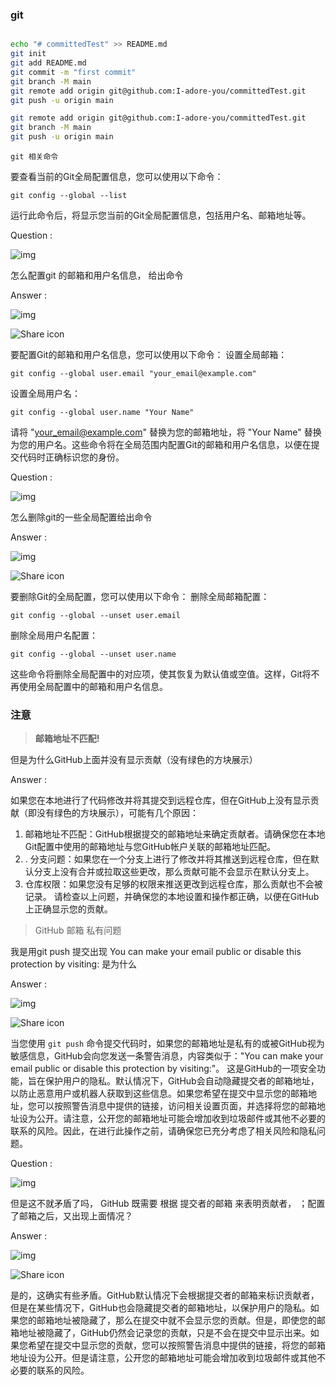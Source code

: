 

### git



```sh

echo "# committedTest" >> README.md
git init
git add README.md
git commit -m "first commit"
git branch -M main
git remote add origin git@github.com:I-adore-you/committedTest.git
git push -u origin main
```









```sh
git remote add origin git@github.com:I-adore-you/committedTest.git
git branch -M main
git push -u origin main
```







`git 相关命令`







要查看当前的Git全局配置信息，您可以使用以下命令：

```
git config --global --list
```

运行此命令后，将显示您当前的Git全局配置信息，包括用户名、邮箱地址等。

Question :

![img](http://ideapp/assets/icons/edit-icon.png)

怎么配置git 的邮箱和用户名信息， 给出命令

Answer :

![img](http://ideapp/assets/icons/refresh.png)



![Share icon](http://ideapp/assets/images/sharing-icons/share.png)

要配置Git的邮箱和用户名信息，您可以使用以下命令：  设置全局邮箱：

```
git config --global user.email "your_email@example.com"
```

设置全局用户名：

```
git config --global user.name "Your Name"
```

请将 "your_email@example.com" 替换为您的邮箱地址，将 "Your Name" 替换为您的用户名。这些命令将在全局范围内配置Git的邮箱和用户名信息，以便在提交代码时正确标识您的身份。

Question :

![img](http://ideapp/assets/icons/edit-icon.png)

怎么删除git的一些全局配置给出命令

Answer :

![img](http://ideapp/assets/icons/refresh.png)



![Share icon](http://ideapp/assets/images/sharing-icons/share.png)

要删除Git的全局配置，您可以使用以下命令：  删除全局邮箱配置：

```
git config --global --unset user.email
```

删除全局用户名配置：

```
git config --global --unset user.name
```

这些命令将删除全局配置中的对应项，使其恢复为默认值或空值。这样，Git将不再使用全局配置中的邮箱和用户名信息。







### 注意

> **邮箱地址不匹配!**

但是为什么GitHub上面并没有显示贡献（没有绿色的方块展示）

Answer :

如果您在本地进行了代码修改并将其提交到远程仓库，但在GitHub上没有显示贡献（即没有绿色的方块展示），可能有几个原因：

1. 邮箱地址不匹配：GitHub根据提交的邮箱地址来确定贡献者。请确保您在本地Git配置中使用的邮箱地址与您GitHub帐户关联的邮箱地址匹配。  
2. . 分支问题：如果您在一个分支上进行了修改并将其推送到远程仓库，但在默认分支上没有合并或拉取这些更改，那么贡献可能不会显示在默认分支上。 
3. 仓库权限：如果您没有足够的权限来推送更改到远程仓库，那么贡献也不会被记录。  请检查以上问题，并确保您的本地设置和操作都正确，以便在GitHub上正确显示您的贡献。





> GitHub 邮箱 私有问题

我是用git push 提交出现 You can make your email public or disable this protection by visiting:  是为什么

Answer :

![img](http://ideapp/assets/icons/refresh.png)



![Share icon](http://ideapp/assets/images/sharing-icons/share.png)

当您使用 `git push` 命令提交代码时，如果您的邮箱地址是私有的或被GitHub视为敏感信息，GitHub会向您发送一条警告消息，内容类似于："You can make your email public or disable this protection by visiting:"。  这是GitHub的一项安全功能，旨在保护用户的隐私。默认情况下，GitHub会自动隐藏提交者的邮箱地址，以防止恶意用户或机器人获取到这些信息。如果您希望在提交中显示您的邮箱地址，您可以按照警告消息中提供的链接，访问相关设置页面，并选择将您的邮箱地址设为公开。请注意，公开您的邮箱地址可能会增加收到垃圾邮件或其他不必要的联系的风险。因此，在进行此操作之前，请确保您已充分考虑了相关风险和隐私问题。

Question :

![img](http://ideapp/assets/icons/edit-icon.png)

但是这不就矛盾了吗， GitHub 既需要 根据 提交者的邮箱 来表明贡献者， ；配置了邮箱之后，又出现上面情况？

Answer :

![img](http://ideapp/assets/icons/refresh.png)



![Share icon](http://ideapp/assets/images/sharing-icons/share.png)

是的，这确实有些矛盾。GitHub默认情况下会根据提交者的邮箱来标识贡献者，但是在某些情况下，GitHub也会隐藏提交者的邮箱地址，以保护用户的隐私。如果您的邮箱地址被隐藏了，那么在提交中就不会显示您的贡献。但是，即使您的邮箱地址被隐藏了，GitHub仍然会记录您的贡献，只是不会在提交中显示出来。如果您希望在提交中显示您的贡献，您可以按照警告消息中提供的链接，将您的邮箱地址设为公开。但是请注意，公开您的邮箱地址可能会增加收到垃圾邮件或其他不必要的联系的风险。

